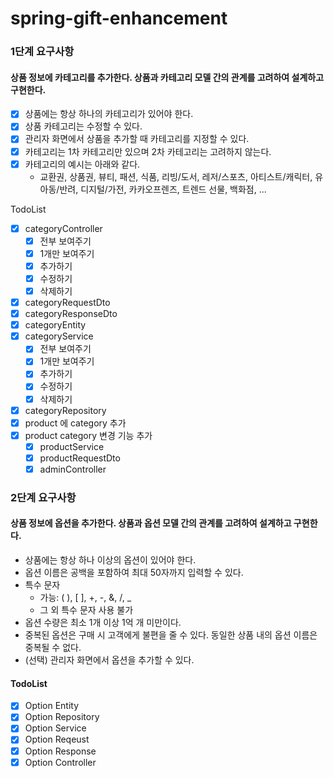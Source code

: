 # spring-gift-enhancement

### 1단계 요구사항
#### 상품 정보에 카테고리를 추가한다. 상품과 카테고리 모델 간의 관계를 고려하여 설계하고 구현한다.

- [x] 상품에는 항상 하나의 카테고리가 있어야 한다.
- [x] 상품 카테고리는 수정할 수 있다.
- [x] 관리자 화면에서 상품을 추가할 때 카테고리를 지정할 수 있다.
- [x] 카테고리는 1차 카테고리만 있으며 2차 카테고리는 고려하지 않는다.
- [x] 카테고리의 예시는 아래와 같다.
  - 교환권, 상품권, 뷰티, 패션, 식품, 리빙/도서, 레저/스포츠, 아티스트/캐릭터, 유아동/반려, 디지털/가전, 카카오프렌즈, 트렌드 선물, 백화점, ...

TodoList
- [x] categoryController
  - [x] 전부 보여주기
  - [x] 1개만 보여주기
  - [x] 추가하기
  - [x] 수정하기
  - [x] 삭제하기
- [x] categoryRequestDto
- [x] categoryResponseDto
- [x] categoryEntity
- [x] categoryService
  - [x] 전부 보여주기
  - [x] 1개만 보여주기
  - [x] 추가하기
  - [x] 수정하기
  - [x] 삭제하기
- [x] categoryRepository
- [x] product 에 category 추가
- [x] product category 변경 기능 추가
  - [x] productService
  - [x] productRequestDto
  - [x] adminController

### 2단계 요구사항
#### 상품 정보에 옵션을 추가한다. 상품과 옵션 모델 간의 관계를 고려하여 설계하고 구현한다.

- 상품에는 항상 하나 이상의 옵션이 있어야 한다.
- 옵션 이름은 공백을 포함하여 최대 50자까지 입력할 수 있다.
- 특수 문자
  - 가능: ( ), [ ], +, -, &, /, _
  - 그 외 특수 문자 사용 불가
- 옵션 수량은 최소 1개 이상 1억 개 미만이다.
- 중복된 옵션은 구매 시 고객에게 불편을 줄 수 있다. 동일한 상품 내의 옵션 이름은 중복될 수 없다.
- (선택) 관리자 화면에서 옵션을 추가할 수 있다.

#### TodoList
- [x] Option Entity
- [x] Option Repository
- [x] Option Service
- [x] Option Reqeust
- [x] Option Response
- [x] Option Controller
